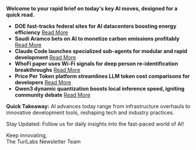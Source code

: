 **Welcome to your rapid brief on today's key AI moves, designed for a quick read.**

- **DOE fast-tracks federal sites for AI datacenters boosting energy efficiency** [Read More](https://www.theregister.com/2025/07/25/doe_ai_infra/)
- **Saudi Aramco bets on AI to monetize carbon emissions profitably** [Read More](https://restofworld.org/2025/saudi-aramco-carbon-emissions-profit-google-spinoff-ai/)
- **Claude Code launches specialized sub-agents for modular and rapid development** [Read More](https://docs.anthropic.com/en/docs/claude-code/sub-agents)
- **WhoFi paper uses Wi-Fi signals for deep person re-identification breakthroughs** [Read More](https://arxiv.org/abs/2507.12869)
- **Price Per Token platform streamlines LLM token cost comparisons for developers** [Read More](https://pricepertoken.com/)
- **Qwen3 dynamic quantization boosts local inference speed, igniting community debate** [Read More](https://huggingface.co/Qwen/Qwen3-235B-A22B-Thinking-2507)

**Quick Takeaway:** AI advances today range from infrastructure overhauls to innovative development tools, reshaping tech and industry practices.

Stay Updated: Follow us for daily insights into the fast-paced world of AI!  

Keep innovating,  
The TuriLabs Newsletter Team